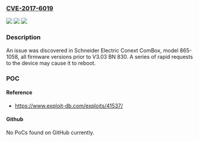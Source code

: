### [CVE-2017-6019](https://cve.mitre.org/cgi-bin/cvename.cgi?name=CVE-2017-6019)
![](https://img.shields.io/static/v1?label=Product&message=Schneider%20Electric%20Conext%20ComBox&color=blue)
![](https://img.shields.io/static/v1?label=Version&message=Schneider%20Electric%20Conext%20ComBox%20&color=brightgreen)
![](https://img.shields.io/static/v1?label=Vulnerability&message=CWE-400&color=brightgreen)

### Description

An issue was discovered in Schneider Electric Conext ComBox, model 865-1058, all firmware versions prior to V3.03 BN 830. A series of rapid requests to the device may cause it to reboot.

### POC

#### Reference
- https://www.exploit-db.com/exploits/41537/

#### Github
No PoCs found on GitHub currently.

